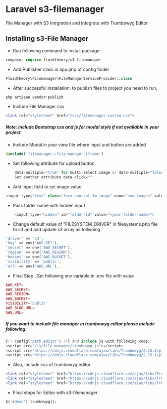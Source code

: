 # Laravel s3-filemanager

File Manager with S3 Intrgration and integrate with Trumbowyg Editor

## Installing s3-File Manager

- Run following command to install package: 
```php
composer require fluidtheory/s3-filemanager
```

- Add Publisher class in app.php of config folder
```php        
Fluidtheory\Filemanager\FileManagerServiceProvider::class
```

- After successful installation, to publish files to project you need to run, 
```php 
php artisan vendor:publish
```

- Include File Manager css
```php
<link rel="stylesheet" href="/css/filemanager-custom.css">
```

##### Note: Include Bootstrap css and js for modal style if not available in your project

- Include Modal in your view file where input and button are added
```php
@include('filemanager::file-manager.iframe')
```

- Set following attribute for upload button,
```php
    data-multiple="true" for multi-select image or data-multiple="false" for single image select
    Set another attribute data-click=""
```  

- Add input field to set image value
```php
<input type="text" class="form-control fm-image" name="new_images" value="" readonly>
```

- Pass folder name with hidden input
```php
    <input type="hidden" id="folder-id" value="<your-folder-name>">
```  

- Change default value of "FILESYSTEM_DRIVER" in filesystems.php file to s3 and add update s3 array as follwoing
```php
'driver' => 's3',
'key' => env('AWS_KEY'),
'secret' => env('AWS_SECRET'),
'region' => env('AWS_REGION'),
'bucket' => env('AWS_BUCKET'),
'visibility' => 'public',
'url' => env('AWS_URL'),
```

- Final Step , Set following env variable in .env file with value
```php
AWS_KEY=
AWS_SECRET=
AWS_REGION=
AWS_BUCKET=
VISIBILITY='public'
AWS_BLOG_URL=
AWS_URL=
```

##### If you want to include file manager in trumbowyg editor please include following:
```php
{!! config('path.editor') !!} and include js with following code,
<script src="/js/file-manager/trumbowyg.js"></script>
<script src="https://cdnjs.cloudflare.com/ajax/libs/Trumbowyg/2.15.1/plugins/emoji/trumbowyg.emoji.min.js"></script>
<script src="https://cdnjs.cloudflare.com/ajax/libs/Trumbowyg/2.15.1/plugins/table/trumbowyg.table.min.js"></script>
```

- Also, include css of trumbowyg editor
```php
<link rel="stylesheet" href="https://cdnjs.cloudflare.com/ajax/libs/Trumbowyg/2.15.1/ui/trumbowyg.min.css">
<link rel="stylesheet" href="https://cdnjs.cloudflare.com/ajax/libs/Trumbowyg/2.15.1/plugins/emoji/ui/trumbowyg.emoji.min.css">
<link rel="stylesheet" href="https://cdnjs.cloudflare.com/ajax/libs/Trumbowyg/2.15.1/plugins/table/ui/trumbowyg.table.min.css">
```

- Final steps for Editor with s3-filemanager
```php
$('#desc').trumbowyg();
```


